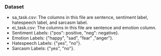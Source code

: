 ### Dataset
* sa_task.csv: The columns in this file are sentence, sentiment label, hatespeech label, and sarcasm label.
* ei_task.csv: The columns in this file are sentence and emotion column.
* Sentiment Labels: {"pos": positive, "neg": negative}.
* Emotion Labels: {"happy", "sad", "fear" ,"anger"}.
* Hatespeech Labels: {"yes", "no"}.
* Sarcasm Labels: {"yes", "no"}.

